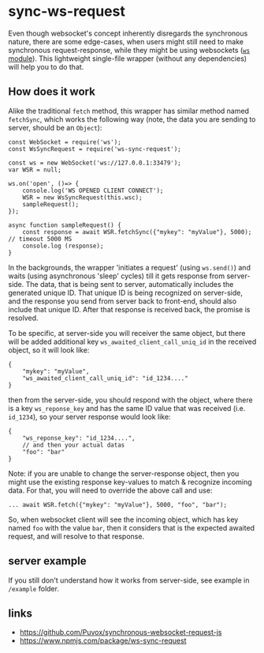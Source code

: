 # sync-ws-request
Even though websocket's concept inherently disregards the synchronous nature, there are some edge-cases, when users might still need to make synchronous request-response, while they might be using websockets ([`ws` module](https://www.npmjs.com/package/ws)). This lightweight single-file wrapper (without any dependencies) will help you to do that.


## How does it work
Alike the traditional `fetch` method, this wrapper has similar method named  `fetchSync`, which works the following way (note, the data you are sending to server, should be an `Object`):
```
const WebSocket = require('ws');
const WsSyncRequest = require('ws-sync-request');

const ws = new WebSocket('ws://127.0.0.1:33479');
var WSR = null;

ws.on('open', ()=> {
	console.log('WS OPENED CLIENT CONNECT');
	WSR = new WsSyncRequest(this.wsc);
	sampleRequest();
}); 

async function sampleRequest() {
	const response = await WSR.fetchSync({"mykey": "myValue"}, 5000); // timeout 5000 MS
	console.log (response);
}
```

In the backgrounds, the wrapper 'initiates a request' (using `ws.send()`) and waits (using asynchronous 'sleep' cycles) till it gets response from server-side. The data, that is being sent to server, automatically includes the generated unique ID. That unique ID is being recognized on server-side, and the response you send from server back to front-end, should also include that unique ID. After that response is received back, the promise is resolved.

To be specific, at server-side you will receiver the same object, but there will be added additional key `ws_awaited_client_call_uniq_id` in the received object, so it will look like:
```
{
    "mykey": "myValue",
    "ws_awaited_client_call_uniq_id": "id_1234...."
}
```
then from the server-side, you should respond with the object, where there is a key `ws_reponse_key` and has the same ID value that was received (i.e. `id_1234`), so your server response would look like:
```
{
    "ws_reponse_key": "id_1234....",
    // and then your actual datas
    "foo": "bar"
}
```
Note: if you are unable to change the server-response object, then you might use the existing response key-values to match & recognize incoming data. For that, you will need to override the above call and use:
```
... await WSR.fetch({"mykey": "myValue"}, 5000, "foo", "bar");
```
So, when websocket client will see the incoming object, which has key named `foo` with the value `bar`, then it considers that is the expected awaited request, and will resolve to that response.


## server example
If you still don't understand how it works from server-side, see example in `/example` folder.




## links
- https://github.com/Puvox/synchronous-websocket-request-js
- https://www.npmjs.com/package/ws-sync-request